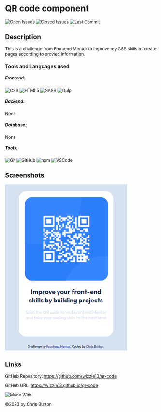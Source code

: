 
  # QR code component
  

  ![Open Issues](https://img.shields.io/github/issues-raw/wizzle13/qr-code?style=plastic)
  ![Closed Issues](https://img.shields.io/github/issues-closed-raw/wizzle13/qr-code?label=Closed%20Issues&style=plastic)
  ![Last Commit](https://img.shields.io/github/last-commit/wizzle13/qr-code?style=plastic)
  
  ## Description
  This is a challenge from Frontend Mentor to improve my CSS skills to create pages according to provied information.

  ### Tools and Languages used
  ##### Frontend:
  ![CSS](https://img.shields.io/badge/CSS3-1572B6?style=plastic&logo=css3&logoColor=white)
  ![HTML5](https://img.shields.io/badge/HTML5-E34F26?style=plastic&logo=html5&logoColor=white) 
  ![SASS](https://img.shields.io/badge/SASS-CC6699?style=plastic&logo=SASS&logoColor=white)
  ![Gulp](https://img.shields.io/badge/Gulp-CF4647?style=plastic&logo=gulp&logoColor=white)
  ##### Backend:
  None
  ##### Database:
  None
  ##### Tools:
  ![Git](https://img.shields.io/badge/Git-F05032?plastic&logo=Git&logoColor=white)
  ![GitHub](https://img.shields.io/badge/GitHub-181717?plastic&logo=GitHub&logoColor=white)
  ![npm](https://img.shields.io/badge/npm-CB3837?plastic&logo=npm&logoColor=white)
  ![VSCode](https://img.shields.io/badge/VSCode-007ACC?plastic&logo=visualstudiocode&logoColor=white)
  
  
  
  ## Screenshots
  <img src="./images/Screenshot.png">

  ## Links
  GitHub Repository: https://github.com/wizzle13/qr-code

  GitHub URL: https://wizzle13.github.io/qr-code


![Made With](https://img.shields.io/badge/Made%20with-Ultimate%20README%20Generator-blue?style=plastic)

  &copy;2023 by Chris Burton

